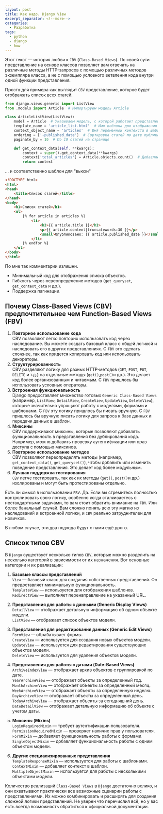 ```yaml
---
layout: post
title: Как надо. Django View
excerpt_separator: <!--more-->
categories:
  - Разработка
tags:
  - python
  - django
  - how
---
```


Этот текст — история любви к `CBV` (`Class-Based Views`). По своей сути представление на основе классов позволяет вам отвечать на различные методы HTTP-запросов с помощью различных методов экземпляра класса, а не с помощью условного ветвления кода внутри одной функции представления.

<!--more-->

Просто для примера как выглядит `CBV` представление, которое будет отображать список всех статей.
```python
from django.views.generic import ListView
from .models import Article  # Импортируем модель Article

class ArticleListView(ListView):
    model = Article  # Указываем модель, с которой работает представление
    template_name = 'article_list.html'  # Имя шаблона для отображения
    context_object_name = 'articles'  # Имя переменной контекста в шаблоне
    ordering = ['-published_date']  # Сортировка статей по дате публикации (сначала новые)
    paginate_by = 10  # По 10 статей на странице

    def get_context_data(self, **kwargs):
        context = super().get_context_data(**kwargs)
        context['total_articles'] = Article.objects.count()  # Добавляем общее количество статей
        return context
```
... и соответственно шаблон для "вьюхи"

```html
<!DOCTYPE html>
<html>
<head>
    <title>Список статей</title>
</head>
<body>
    <h1>Список статей</h1>
    <ul>
        {% for article in articles %}
            <li>
                <h2>{{ article.title }}</h2>
                <p>{{ article.content|truncatewords:30 }}</p>
                <small>Опубликовано: {{ article.published_date }}</small>
            </li>
        {% endfor %}
    </ul>
</body>
</html>
```
По мне так комментарии излишни.

- Минимальный код для отображения списка объектов.
- Гибкость через переопределение методов (`get_queryset`, `get_context_data` и др.).
- Поддержка пагинации.

## Почему Class-Based Views (CBV) предпочтительнее чем Function-Based Views (FBV)

1.  __Повторное использование кода__  
CBV позволяют легко повторно использовать код через наследование. Вы можете создать базовый класс с общей логикой и наследовать его в других представлениях. С `FBV` это сделать сложнее, так как придется копировать код или использовать декораторы.
2.  __Структурированность__  
CBV разделяют логику для разных HTTP-методов (`GET`, `POST`, `PUT`, `DELETE` и т.д.) на отдельные методы (`get()`,`post()`и др.). Это делает код более организованным и читаемым. С `FBV` пришлось бы использовать условные операторы.
3.  __Встроенная функциональность__  
Django предоставляет множество готовых `Generic Class-Based Views` (например, `ListView`, `DetailView`, `CreateView`, `UpdateView`, `DeleteView`), которые значительно упрощают работу с моделями, формами и шаблонами. С `FBV` эту логику пришлось бы писать вручную. С `FBV` пришлось бы вручную писать логику для запроса к базе данных и передачи данных в шаблон.
4.  __Миксины__  
CBV поддерживают миксины, которые позволяют добавлять функциональность в представления без дублирования кода. Например, можно добавить проверку аутентификации или прав доступа с помощью миксинов.
5.  __Повторное использование методов__  
CBV позволяют переопределять методы (например, `get_context_data()`, `get_queryset()`), чтобы добавить или изменить поведение представления. Это делает код более модульным.
6.  __Лучшая поддержка тестирования__  
`CBV` легче тестировать, так как их методы (`get()`, `post()`и др.) изолированы и могут быть протестированы отдельно.

Есть ли смысл в использовании `FBV`. Да. Если вы стремитесь полностью контролировать свою логику, особенно когда сталкиваетесь с нестандартными задачами, то вам стоит обратить внимание на `FBV`. Или более банальный случай. Вам сложно понять всю эту магию из наследований и встроенной логики, и `CBV` реально затруднителен для новичков.

В любом случае, эти два подхода будут с нами ещё долго.

## Список типов CBV

В `Django` существует несколько типов `CBV`, которые можно разделить на несколько категорий в зависимости от их назначения. Вот основные категории и их реализации:

1.  __Базовые классы представлений__  
    `View` — базовый класс для создания собственных представлений. Он предоставляет минимальную функциональность.  
    `TemplateView` — используется для отображения шаблонов.  
    `RedirectView` — выполняет перенаправление на указанный URL.

2.  __Представления для работы с данными (Generic Display Views)__  
    `DetailView` — отображает детальную информацию об одном объекте модели.  
    `ListView` — отображает список объектов модели.

3.  __Представления для редактирования данных (Generic Edit Views)__  
    `FormView` — обрабатывает формы.  
    `CreateView` — используется для создания новых объектов модели.  
    `UpdateView` — используется для редактирования существующих объектов модели.  
    `DeleteView` — используется для удаления объектов модели.

4.  __Представления для работы с датами (Date-Based Views)__  
    `ArchiveIndexView` — отображает архив объектов с группировкой по дате.  
    `YearArchiveView` — отображает объекты за определенный год.  
    `MonthArchiveView` — отображает объекты за определенный месяц.  
    `WeekArchiveView` — отображает объекты за определенную неделю.  
    `DayArchiveView` — отображает объекты за определенный день.  
    `TodayArchiveView` — отображает объекты за сегодняшний день.  
    `DateDetailView` — отображает детальную информацию об объекте с учетом даты.

5.  __Миксины (Mixins)__  
    `LoginRequiredMixin` — требует аутентификации пользователя.  
    `PermissionRequiredMixin` — проверяет наличие прав у пользователя.  
    `FormMixin` — добавляет функциональность работы с формами.  
    `SingleObjectMixin` — добавляет функциональность работы с одним объектом модели.

6.  __Другие специализированные представления__  
    `TemplateResponseMixin` — используется для работы с шаблонами.  
    `ContextMixin` — добавляет контекст в шаблон.  
    `MultipleObjectMixin` — используется для работы с несколькими объектами модели.

Количество реализаций `Class-Based Views` в `Django` достаточно велико, и они охватывают практически все возможные сценарии работы с представлениями. Их можно комбинировать и расширять для создания сложной логики представлений. Не уверен что перечислил всё, но у вас есть всегда возможность обратиться к официальной документации.
